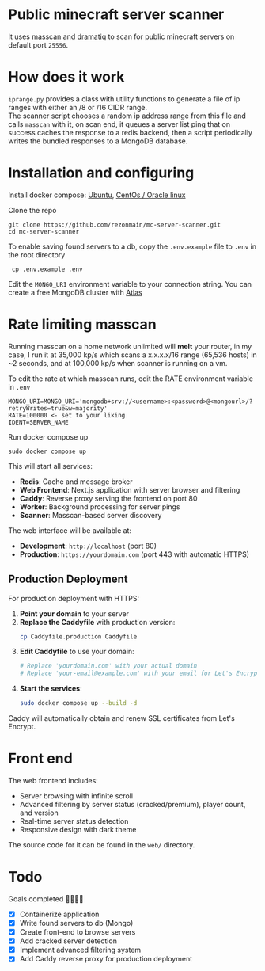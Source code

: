 # Public minecraft server scanner

It uses [masscan](https://github.com/robertdavidgraham/masscan) and [dramatiq](https://dramatiq.io/) to scan for public minecraft servers on default port `25556`.

# How does it work

`iprange.py` provides a class with utility functions to generate a file of ip ranges with either an /8 or /16 CIDR range. \
The scanner script chooses a random ip address range from this file and calls `masscan` with it, on scan end, it queues a server list ping that on success caches the response to a redis backend, then a script periodically writes the bundled responses to a MongoDB database.


# Installation and configuring

Install docker compose: [Ubuntu](https://docs.docker.com/engine/install/ubuntu/), [CentOs / Oracle linux](https://docs.docker.com/engine/install/centos/)

Clone the repo

    git clone https://github.com/rezonmain/mc-server-scanner.git
    cd mc-server-scanner

To enable saving found servers to a db, copy the `.env.example` file to `.env` in the root directory

     cp .env.example .env

Edit the `MONGO_URI` environment variable to your connection string. You can create a free MongoDB cluster with [Atlas](https://www.mongodb.com/atlas)

# Rate limiting masscan

Running masscan on a home network unlimited will **melt** your router, in my case, I run it at 35,000 kp/s which scans a x.x.x.x/16 range (65,536 hosts) in ~2 seconds, and at 100,000 kp/s when scanner is running on a vm.

To edit the rate at which masscan runs, edit the RATE environment variable in `.env`

    MONGO_URI=MONGO_URI='mongodb+srv://<username>:<password>@<mongourl>/?retryWrites=true&w=majority'
    RATE=100000 <- set to your liking
    IDENT=SERVER_NAME

Run docker compose up

    sudo docker compose up

This will start all services:
- **Redis**: Cache and message broker
- **Web Frontend**: Next.js application with server browser and filtering
- **Caddy**: Reverse proxy serving the frontend on port 80
- **Worker**: Background processing for server pings
- **Scanner**: Masscan-based server discovery

The web interface will be available at:
- **Development**: `http://localhost` (port 80)
- **Production**: `https://yourdomain.com` (port 443 with automatic HTTPS)

## Production Deployment

For production deployment with HTTPS:

1. **Point your domain** to your server
2. **Replace the Caddyfile** with production version:
   ```bash
   cp Caddyfile.production Caddyfile
   ```
3. **Edit Caddyfile** to use your domain:
   ```bash
   # Replace 'yourdomain.com' with your actual domain
   # Replace 'your-email@example.com' with your email for Let's Encrypt
   ```
4. **Start the services**:
   ```bash
   sudo docker compose up --build -d
   ```

Caddy will automatically obtain and renew SSL certificates from Let's Encrypt.

# Front end

The web frontend includes:
- Server browsing with infinite scroll
- Advanced filtering by server status (cracked/premium), player count, and version
- Real-time server status detection
- Responsive design with dark theme

The source code for it can be found in the `web/` directory.

# Todo

Goals completed 🎉🎉🎉🎉

- [x] Containerize application
- [x] Write found servers to db (Mongo)
- [x] Create front-end to browse servers
- [x] Add cracked server detection
- [x] Implement advanced filtering system
- [x] Add Caddy reverse proxy for production deployment
